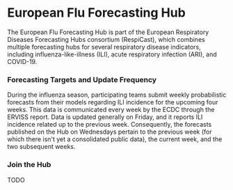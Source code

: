 # European Flu Forecasting Hub
The European Flu Forecasting Hub is part of the European Respiratory Diseases Forecasting Hubs consortium (RespiCast), which combines multiple forecasting hubs for several respiratory disease indicators, including influenza-like-illness (ILI), acute respiratory infection (ARI), and COVID-19.


### Forecasting Targets and Update Frequency
During the influenza season, participating teams submit weekly probabilistic forecasts from their models regarding ILI incidence for the upcoming four weeks. This data is communicated every week by the ECDC through the ERVISS report. Data is updated generally on Friday, and it reports ILI incidence related up to the previous week. Consequently, the forecasts published on the Hub on Wednesdays pertain to the previous week (for which there isn't yet a consolidated public data), the current week, and the two subsequent weeks.


### Join the Hub
TODO

